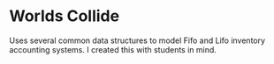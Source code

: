 # Worlds Collide

Uses several common data structures to model Fifo and Lifo inventory accounting systems. I created this with students in mind.